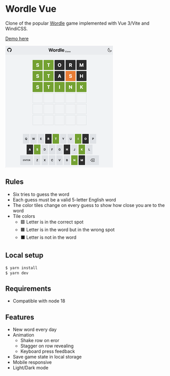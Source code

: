 # Wordle Vue

Clone of the popular [Wordle](https://www.nytimes.com/games/wordle) game implemented with Vue 3/Vite and WindiCSS.

[Demo here](http://wordle-vue.lyfing.dev)

![Screenshot](demo-light.png)


## Rules
- Six tries to guess the word
- Each guess must be a valid 5-letter English word
- The color tiles change on every guess to show how close you are to the word
- Tile colors
  - 🟩 Letter is in the correct spot 
  - 🟧 Letter is in the word but in the wrong spot 
  - ⬛ Letter is not in the word

## Local setup

```shell
$ yarn install 
$ yarn dev
```

## Requirements
- Compatible with node 18

## Features
- New word every day
- Animation
  - Shake row on eror
  - Stagger on row revealing
  - Keyboard press feedback
- Save game state in local storage
- Mobile responsive
- Light/Dark mode
